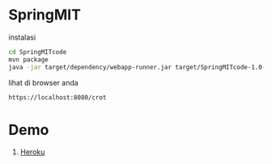 # SpringMIT

instalasi 

```bash
cd SpringMITcode
mvn package
java -jar target/dependency/webapp-runner.jar target/SpringMITcode-1.0-PERCOBAAN.war
```

lihat di browser anda

```bash
https://localhost:8080/crot
```

# Demo
1. [Heroku](https://lontongtahuisi.herokuapp.com/crot)